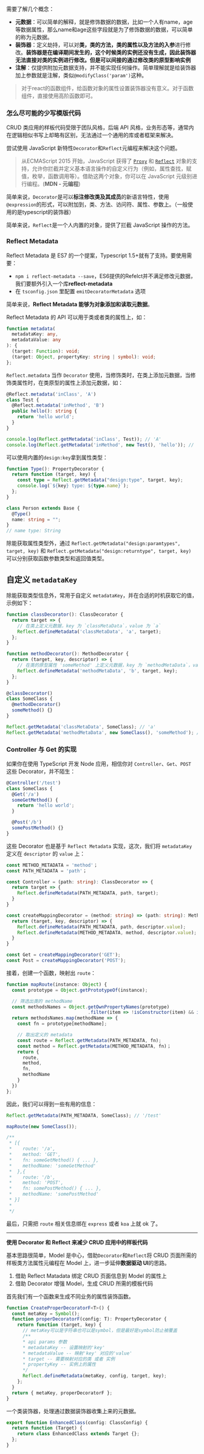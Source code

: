 

需要了解几个概念：

- **元数据**：可以简单的解释，就是修饰数据的数据，比如一个人有name，age等数据属性，那么name和age这些字段就是为了修饰数据的数据，可以简单的称为元数据。
- **装饰器**：定义劫持，可以对**类，类的方法，类的属性以及方法的入参**进行修改。**装饰器是在编译期间发生的，这个时候类的实例还没有生成，因此装饰器无法直接对类的实例进行修改。但是可以间接的通过修改类的原型影响实例**
- **注解**：仅提供附加元数据支持，并不能实现任何操作。简单理解就是给装饰器加上参数就是注解，类似`@modifyClass('param')`这种。

> 对于react的函数组件，给函数对象的属性设置装饰器没有意义。对于函数组件，直接使用高阶函数即可。

### 怎么尽可能的少写模版代码

CRUD 类应用的样板代码受限于团队风格，后端 API 风格，业务形态等，通常内在逻辑相似书写上却略有区别，无法通过一个通用的库或者框架来解决。

尝试使用 JavaScript 新特性`Decorator`和`Reflect`元编程来解决这个问题。

> 从ECMAScript 2015 开始，JavaScript 获得了 [`Proxy`](https://developer.mozilla.org/zh-CN/docs/Web/JavaScript/Reference/Global_Objects/Proxy) 和 [`Reflect`](https://developer.mozilla.org/zh-CN/docs/Web/JavaScript/Reference/Global_Objects/Reflect) 对象的支持，允许你拦截并定义基本语言操作的自定义行为（例如，属性查找，赋值，枚举，函数调用等）。借助这两个对象，你可以在 JavaScript 元级别进行编程。(**MDN - 元编程**)

简单来说，`Decorator`是可以**标注修改类及其成员**的新语言特性，使用`@expression`的形式，可以附加到，类、方法、访问符、属性、参数上。（一般使用的是typescript的装饰器）

简单来说，`Reflect`是一个人内置的对象，提供了拦截 JavaScript 操作的方法。

### Reflect Metadata

Reflect Metadata 是 ES7 的一个提案，Typescript 1.5+就有了支持。要使用需要：

- `npm i reflect-metadata --save`，ES6提供的Refelct并不满足修改元数据，我们要额外引入一个库**reflect-metadata**
- 在 ``tsconfig.json`` 里配置 ``emitDecoratorMetadata`` 选项

简单来说，**Reflect Metadata 能够为对象添加和读取元数据**。

Reflect Metadata 的 API 可以用于类或者类的属性上，如：

```ts
function metadata(
  metadataKey: any,
  metadataValue: any
): {
  (target: Function): void;
  (target: Object, propertyKey: string | symbol): void;
};
```

`Reflect.metadata` 当作 `Decorator` 使用，当修饰类时，在类上添加元数据，当修饰类属性时，在类原型的属性上添加元数据，如：

```ts
@Reflect.metadata('inClass', 'A')
class Test {
  @Reflect.metadata('inMethod', 'B')
  public hello(): string {
    return 'hello world';
  }
}

console.log(Reflect.getMetadata('inClass', Test)); // 'A'
console.log(Reflect.getMetadata('inMethod', new Test(), 'hello')); // 'B'
```

可以使用内置的`design:key`拿到属性类型：

```ts
function Type(): PropertyDecorator {
  return function (target, key) {
    const type = Reflect.getMetadata("design:type", target, key);
    console.log(`${key} type: ${type.name}`);
  };
}

class Person extends Base {
  @Type()
  name: string = "";
}
// name type: String
```

除能获取属性类型外，通过 `Reflect.getMetadata("design:paramtypes", target, key)` 和 `Reflect.getMetadata("design:returntype", target, key)` 可以分别获取函数参数类型和返回值类型。

## 自定义 `metadataKey`

除能获取类型信息外，常用于自定义 `metadataKey`，并在合适的时机获取它的值，示例如下：

```ts
function classDecorator(): ClassDecorator {
  return target => {
    // 在类上定义元数据，key 为 `classMetaData`，value 为 `a`
    Reflect.defineMetadata('classMetaData', 'a', target);
  };
}

function methodDecorator(): MethodDecorator {
  return (target, key, descriptor) => {
    // 在类的原型属性 'someMethod' 上定义元数据，key 为 `methodMetaData`，value 为 `b`
    Reflect.defineMetadata('methodMetaData', 'b', target, key);
  };
}

@classDecorator()
class SomeClass {
  @methodDecorator()
  someMethod() {}
}

Reflect.getMetadata('classMetaData', SomeClass); // 'a'
Reflect.getMetadata('methodMetaData', new SomeClass(), 'someMethod'); // 'b'
```

### Controller 与 Get 的实现

如果你在使用 TypeScript 开发 Node 应用，相信你对 `Controller`、`Get`、`POST` 这些 Decorator，并不陌生：

```ts
@Controller('/test')
class SomeClass {
  @Get('/a')
  someGetMethod() {
    return 'hello world';
  }

  @Post('/b')
  somePostMethod() {}
}
```

这些 Decorator 也是基于 `Reflect Metadata` 实现，这次，我们将 `metadataKey` 定义在 `descriptor` 的 `value` 上：

```ts
const METHOD_METADATA = 'method'；
const PATH_METADATA = 'path'；

const Controller = (path: string): ClassDecorator => {
  return target => {
    Reflect.defineMetadata(PATH_METADATA, path, target);
  }
}

const createMappingDecorator = (method: string) => (path: string): MethodDecorator => {
  return (target, key, descriptor) => {
    Reflect.defineMetadata(PATH_METADATA, path, descriptor.value);
    Reflect.defineMetadata(METHOD_METADATA, method, descriptor.value);
  }
}

const Get = createMappingDecorator('GET');
const Post = createMappingDecorator('POST');
```

接着，创建一个函数，映射出 `route`：

```ts
function mapRoute(instance: Object) {
  const prototype = Object.getPrototypeOf(instance);

  // 筛选出类的 methodName
  const methodsNames = Object.getOwnPropertyNames(prototype)
                              .filter(item => !isConstructor(item) && isFunction(prototype[item]))；
  return methodsNames.map(methodName => {
    const fn = prototype[methodName];

    // 取出定义的 metadata
    const route = Reflect.getMetadata(PATH_METADATA, fn);
    const method = Reflect.getMetadata(METHOD_METADATA, fn)；
    return {
      route,
      method,
      fn,
      methodName
    }
  })
};
```

因此，我们可以得到一些有用的信息：

```ts
Reflect.getMetadata(PATH_METADATA, SomeClass); // '/test'

mapRoute(new SomeClass());

/**
 * [{
 *    route: '/a',
 *    method: 'GET',
 *    fn: someGetMethod() { ... },
 *    methodName: 'someGetMethod'
 *  },{
 *    route: '/b',
 *    method: 'POST',
 *    fn: somePostMethod() { ... },
 *    methodName: 'somePostMethod'
 * }]
 *
 */
```

最后，只需把 `route` 相关信息绑在 `express` 或者 `koa` 上就 ok 了。



------

**使用 Decorator 和 Reflect 来减少 CRUD 应用中的样板代码**

基本思路很简单，Model 是中心，借助`Decorator`和`Reflect`将 CRUD 页面所需的样板类方法属性元编程在 Model 上，进一步延伸**数据驱动 UI**的思路。

1. 借助 Reflect Matadata 绑定 CRUD 页面信息到 Model 的属性上
2. 借助 Decorator 增强 Model，生成 CRUD 所需的模板代码

首先我们有一个函数来生成不同业务的属性装饰函数。

```ts
function CreateProperDecoratorF<T>() {
  const metaKey = Symbol();
  function properDecoratorF(config: T): PropertyDecorator {
    return function (target, key) {
      // metaKey可以是字符串也可以是symbol，但是最好是symbol防止被覆盖
      /**
      * api params 参数
      * metadataKey -- 设置映射的'key'
      * metadataValue -- 映射'key' 对应的'value' 
      * target -- 需要映射对应的类 或者 实例 
      * propertyKey -- 实例上的属性
      */
      Reflect.defineMetadata(metaKey, config, target, key);
    };
  }
  return { metaKey, properDecoratorF };
}
```

一个类装饰器，处理通过数据装饰器收集上来的元数据。

```ts
export function EnhancedClass(config: ClassConfig) {
  return function (Target) {
    return class EnhancedClass extends Target {};
  };
}
```

